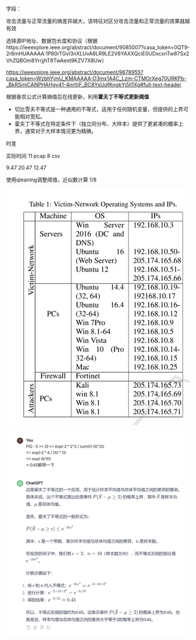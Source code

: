 字段：

攻击流量与正常流量的熵差异越大，该特征对区分攻击流量和正常流量的效果就越有效

选择源IP地址、数据包长度和协议（根据https://ieeexplore.ieee.org/abstract/document/9085007?casa_token=0QT9-2r8mHUAAAAA:1P80rTGvl3nXLUvA8LR9LE2V6YAXXQciE0UDxcxnTw87Sx2VhZQBOm8YrrjjhT8TwAext9KZV7X8Uw）

https://ieeexplore.ieee.org/abstract/document/9678955?casa_token=WzbhYjmU_KMAAAAA:O3mx1A4C_Lzm-CTMOrXeg70URKPb-_BkRSmiCANPHAHgy41-4nrttiF_BC8YsUqfKngkYj5ll1Xg#full-text-header

根据香农公式计算熵值后在线更新，利用**霍夫丁不等式更新阈值**

* 切比雪夫不等式是一种通用的不等式，适用于任何随机变量，但提供的上界可能相对宽松。
* 霍夫丁不等式在特定条件下（独立同分布、大样本）提供了更紧凑的概率上界，通常对于大样本情况更为精确。

时差

实际时间 11 pcap  8  csv

9.47            20.47     12.47

使用qleaning调整阈值，近似数计算 1/8

![1701095942271](image/README/1701095942271.png)



![1701695504311](image/README/1701695504311.png)
